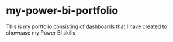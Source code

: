 # my-power-bi-portfolio
This is my portfolio consisting of dashboards that I have created to showcase my Power BI skills
